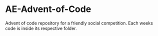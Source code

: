 # AE-Advent-of-Code
Advent of code repository for a friendly social competition. Each weeks code is inside its respective folder.
